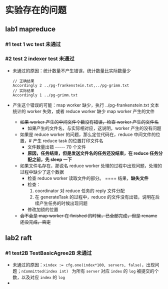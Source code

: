 # 实验存在的问题

## lab1 mapreduce

### #1 test 1 wc test 未通过

### #2 test 2 indexer test 未通过

* 未通过的原因：统计数量不产生错误，统计数量比实际数量少

  ```
  // 正确结果
  Accordingly 2 ../pg-frankenstein.txt,../pg-grimm.txt
  // 实际结果
  Accordingly 1 ../pg-grimm.txt
  ```

* 产生这个错误的可能：map worker 缺少，执行 ../pg-frankenstein.txt 文本统计的 worker 失效，或者 reduce worker 缺少 map worker 产生的文件

  * ~~如果 worker 产生的中间文件个数没有错误，检查 worker 产生的文件名~~
    * 如果产生的文件名，与实际相对应，这说明，worker 产生的没有问题
  * 如果是 reduce worker 的问题，那么定位代码在，reduce 中间文件的位置，# 产生 reduce task 的位置打印文件名
    * 文件数量出错 ----- 70 个文件
    * **原因，任务结束，但是发送文件名的任务还没结束，在 reduce 任务分配之前，先 sleep 一下**
  * 如果文件名存在，那说名 reduce worker 处理的过程中出现问题，处理的过程中缺少了这个数据
    * 检查 reduce worker 读取文件的部分。 ==== 结果，**缺失文件**
    * 检查：
      1. coordinator 对 reduce 任务的 reply 文件分配
      2. 在 generateTask 的过程中，reduce 的文件没有出错，说明在后续产生任务的时候出现问题
    * 修改加锁的位置
  * ~~会不会是 map worker 在 finished 的时候，已全部完成，但是 rename 还没完成，否定~~

## lab2 raft

### #1 test2B TestBasicAgree2B 未通过

* 未通过的原因：`xindex := cfg.one(index*100, servers, false)`，出现问题；`nCommitted(index int) ` 为所有 `server` 对应 `index` 的 `log` 被提交的个数，以及对应 `index` 的 `log`
* 